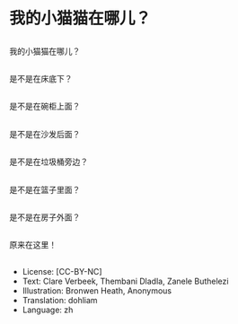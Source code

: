 # 我的小猫猫在哪儿？

##
我的小猫猫在哪儿？

##
是不是在床底下？

##
是不是在碗柜上面？

##
是不是在沙发后面？

##
是不是在垃圾桶旁边？

##
是不是在篮子里面？

##
是不是在房子外面？

##
原来在这里！

##
* License: [CC-BY-NC]
* Text: Clare Verbeek, Thembani Dladla, Zanele Buthelezi
* Illustration: Bronwen Heath, Anonymous
* Translation: dohliam
* Language: zh
